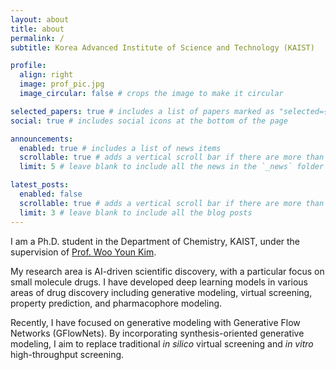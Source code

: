 ```yaml
---
layout: about
title: about
permalink: /
subtitle: Korea Advanced Institute of Science and Technology (KAIST)

profile:
  align: right
  image: prof_pic.jpg
  image_circular: false # crops the image to make it circular

selected_papers: true # includes a list of papers marked as "selected={true}"
social: true # includes social icons at the bottom of the page

announcements:
  enabled: true # includes a list of news items
  scrollable: true # adds a vertical scroll bar if there are more than 3 news items
  limit: 5 # leave blank to include all the news in the `_news` folder

latest_posts:
  enabled: false
  scrollable: true # adds a vertical scroll bar if there are more than 3 new posts items
  limit: 3 # leave blank to include all the blog posts
---
```


I am a Ph.D. student in the Department of Chemistry, KAIST, under the supervision of [Prof. Woo Youn Kim](https://wooyoun.kaist.ac.kr).

My research area is AI-driven scientific discovery, with a particular focus on small molecule drugs.
I have developed deep learning models in various areas of drug discovery including generative modeling, virtual screening, property prediction, and pharmacophore modeling.

Recently, I have focused on generative modeling with Generative Flow Networks (GFlowNets).
By incorporating synthesis-oriented generative modeling, I aim to replace traditional _in silico_ virtual screening and _in vitro_ high-throughput screening.

<!-- In the long term, I have interested in multimodal posterior modeling and uncertainty quantifying within chemical space, ultimately advancing drug discovery pipeline. -->

